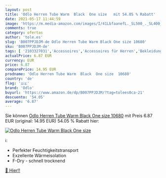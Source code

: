 ```yaml
---
layout: post
title: 'Odlo Herren Tube Warm  Black  One size   mit 54.05 % Rabatt'
date: 2021-05-17 11:44:59
image: 'https://m.media-amazon.com/images/I/41LbfaanefL._SL500_._SL400_.jpg'
comments: true
category: ofertas
author: 'tole.es'
slug: 'B007PPJDJM-de Odlo Herren Tube Warm Black One size 10680'
sku: 'B007PPJDJM-de'
tags: [ '2103327031','Accessoires','Accessoires für Herren','Bekleidung','Herrenbekleidung','Outdoor Bekleidung für Herren','Outdoor Funktionstücher für Herren','Outdoor Kopfbedeckungen für Herren','Outdoor-Bekleidung','Produkte','Sport','Sport & Freizeit','Sport & Outdoor Aktivitäten, Bekleidung & Ausrüstung','Sportarten','Wintersport','odlo', ]
actualPrice: 6.87 EUR
currency: EUR
price: 6.87
comparePrice: 14.95 EUR
prodname: 'Odlo Herren Tube Warm  Black  One size  10680'
country: 'de'
flag: '🇩🇪'
brand: 'Odlo'
buyurl: 'https://www.amazon.de/dp/B007PPJDJM/?tag=tolees0ca-21'
descuento: '54.05'
average: '6.87'
---
```


Sie können [Odlo Herren Tube Warm  Black  One size  10680](https://www.amazon.de/dp/B007PPJDJM/?tag=tolees0ca-21) mit Preis 6.87 EUR (original: 14.95 EUR) 54.05 % Rabatt hier:

[![Odlo Herren Tube Warm  Black  One size  ](https://m.media-amazon.com/images/I/41LbfaanefL._SL500_._SL400_.jpg)](https://www.amazon.de/dp/B007PPJDJM/?tag=tolees0ca-21)

ℹ️:

- Perfekter Feuchtigkeitstransport
- Exzellente Wärmeisolation
- F-Dry - schnell trocknend

[🛒 Hier!!](https://www.amazon.de/dp/B007PPJDJM/?tag=tolees0ca-21)
